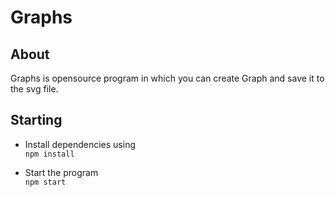 # Graphs

About
----------

Graphs is opensource program in which you can
create Graph and save it to the svg file.

Starting
----------
* Install dependencies using  
  `npm install`
  
* Start the program \
  `npm start`
